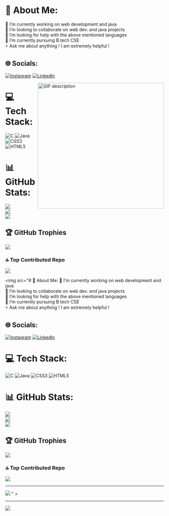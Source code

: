# 💫 About Me:
🔭 I’m currently working on web development and java<br>👯 I’m looking to collaborate on web dev. and java projects<br>🤝 I’m looking for help with the above mentioned languages<br>🌱 I’m currently pursuing B.tech CSE<br>⚡  Ask me about anything ! I am extremely helpful !<br>

 
## 🌐 Socials:
[![Instagram](https://img.shields.io/badge/Instagram-%23E4405F.svg?logo=Instagram&logoColor=white)](https://instagram.com/nikhil_rupala008) [![LinkedIn](https://img.shields.io/badge/LinkedIn-%230077B5.svg?logo=linkedin&logoColor=white)]((https://www.linkedin.com/in/nikhil-rupala-561b6b300?utm_source=share&utm_campaign=share_via&utm_content=profile&utm_medium=android_app))




<img src="https://github.com/user-attachments/assets/e0ca513c-8642-4ad8-acda-e7e9ab093668" alt="GIF description" title="GIF title" align="right" width="400">




# 💻 Tech Stack:
![C](https://img.shields.io/badge/c-%2300599C.svg?style=plastic&logo=c&logoColor=white) ![Java](https://img.shields.io/badge/java-%23ED8B00.svg?style=plastic&logo=openjdk&logoColor=white) ![CSS3](https://img.shields.io/badge/css3-%231572B6.svg?style=plastic&logo=css3&logoColor=white) ![HTML5](https://img.shields.io/badge/html5-%23E34F26.svg?style=plastic&logo=html5&logoColor=white)
# 📊 GitHub Stats:
![](https://github-readme-stats.vercel.app/api?username=NIKHIL-KASHMEERABEN-RUPALA&theme=highcontrast&hide_border=false&include_all_commits=false&count_private=false)<br/>
![](https://github-readme-streak-stats.herokuapp.com/?user=NIKHIL-KASHMEERABEN-RUPALA&theme=highcontrast&hide_border=false)<br/>
![](https://github-readme-stats.vercel.app/api/top-langs/?username=NIKHIL-KASHMEERABEN-RUPALA&theme=highcontrast&hide_border=false&include_all_commits=false&count_private=false&layout=compact)

## 🏆 GitHub Trophies
![](https://github-profile-trophy.vercel.app/?username=NIKHIL-KASHMEERABEN-RUPALA&theme=radical&no-frame=false&no-bg=false&margin-w=4)

### 🔝 Top Contributed Repo
![](https://github-contributor-stats.vercel.app/api?username=NIKHIL-KASHMEERABEN-RUPALA&limit=5&theme=dark&combine_all_yearly_contributions=true)



<img src="# 💫 About Me:
🔭 I’m currently working on web development and java<br>👯 I’m looking to collaborate on web dev. and java projects<br>🤝 I’m looking for help with the above mentioned languages<br>🌱 I’m currently pursuing B.tech CSE<br>⚡  Ask me about anything ! I am extremely helpful !<br>




 
## 🌐 Socials:
[![Instagram](https://img.shields.io/badge/Instagram-%23E4405F.svg?logo=Instagram&logoColor=white)](https://instagram.com/nikhil_rupala008) [![LinkedIn](https://img.shields.io/badge/LinkedIn-%230077B5.svg?logo=linkedin&logoColor=white)]((https://www.linkedin.com/in/nikhil-rupala-561b6b300?utm_source=share&utm_campaign=share_via&utm_content=profile&utm_medium=android_app))

# 💻 Tech Stack:
![C](https://img.shields.io/badge/c-%2300599C.svg?style=plastic&logo=c&logoColor=white) ![Java](https://img.shields.io/badge/java-%23ED8B00.svg?style=plastic&logo=openjdk&logoColor=white) ![CSS3](https://img.shields.io/badge/css3-%231572B6.svg?style=plastic&logo=css3&logoColor=white) ![HTML5](https://img.shields.io/badge/html5-%23E34F26.svg?style=plastic&logo=html5&logoColor=white)
# 📊 GitHub Stats:
![](https://github-readme-stats.vercel.app/api?username=NIKHIL-KASHMEERABEN-RUPALA&theme=highcontrast&hide_border=false&include_all_commits=false&count_private=false)<br/>
![](https://github-readme-streak-stats.herokuapp.com/?user=NIKHIL-KASHMEERABEN-RUPALA&theme=highcontrast&hide_border=false)<br/>
![](https://github-readme-stats.vercel.app/api/top-langs/?username=NIKHIL-KASHMEERABEN-RUPALA&theme=highcontrast&hide_border=false&include_all_commits=false&count_private=false&layout=compact)

## 🏆 GitHub Trophies
![](https://github-profile-trophy.vercel.app/?username=NIKHIL-KASHMEERABEN-RUPALA&theme=radical&no-frame=false&no-bg=false&margin-w=4)

### 🔝 Top Contributed Repo
![](https://github-contributor-stats.vercel.app/api?username=NIKHIL-KASHMEERABEN-RUPALA&limit=5&theme=dark&combine_all_yearly_contributions=true)


---
[![](https://visitcount.itsvg.in/api?id=NIKHIL-KASHMEERABEN-RUPALA&icon=2&color=0)](https://visitcount.itsvg.in)
" >


---
[![](https://visitcount.itsvg.in/api?id=NIKHIL-KASHMEERABEN-RUPALA&icon=2&color=0)](https://visitcount.itsvg.in)
